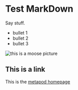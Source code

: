 # Test MarkDown

Say stuff.  

* bullet 1
* bullet 2
* bullet 3

![this is a moose picture](https://www.themangymoose.com/graphics/mm-home-moose.jpg)


## This is a link

This is the [metapod homepage](http://metapals.com)
